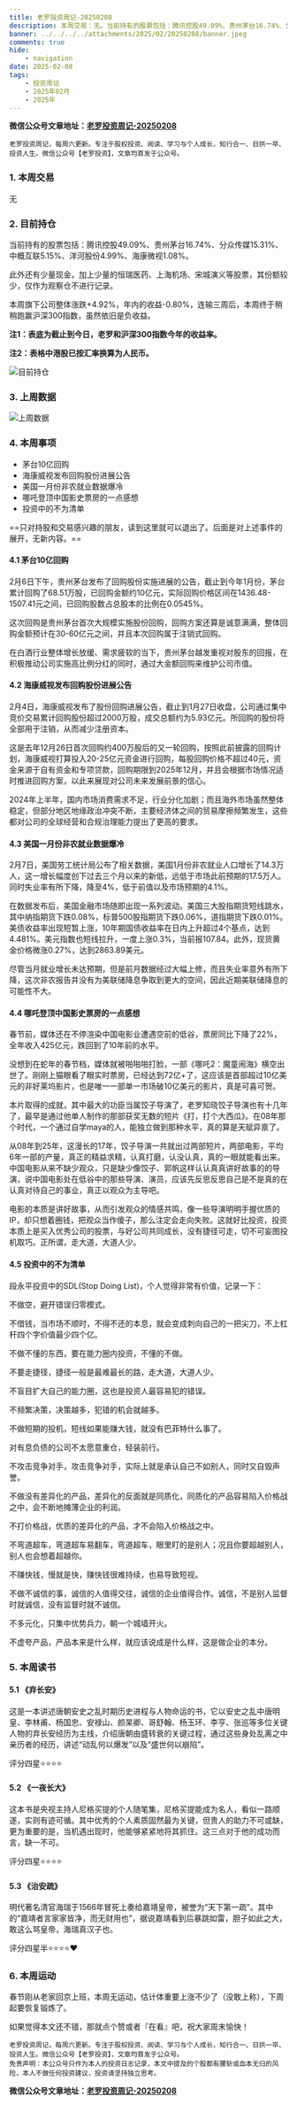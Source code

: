 ```yaml
---
title: 老罗投资周记-20250208
description: 本周交易：无。当前持有的股票包括：腾讯控股49.09%、贵州茅台16.74%、分众传媒15.31%、中概互联5.15%、洋河股份4.99%、海康微视1.08%。此外还有少量现金，加上少量的恒瑞医药、上海机场、宋城演义等股票，其份额较少，仅作为观察仓不进行记录。本周旗下公司整体涨跌+4.92%，年内的收益-0.80%，连输三周后，本周终于稍稍跑赢沪深300指数，虽然依旧是负收益。
banner: ../../../../attachments/2025/02/20250208/banner.jpeg
comments: true
hide:
    - navigation
date: 2025-02-08
tags:
    - 投资周记
    - 2025年02月
    - 2025年
---
```


__微信公众号文章地址：[老罗投资周记-20250208](https://mp.weixin.qq.com/s/_PxpXA6i_AiVtJDUFSGOdg)__

```
老罗投资周记，每周六更新。专注于股权投资、阅读、学习与个人成长，知行合一、日拱一卒、投资人生。微信公众号【老罗投资】，文章均首发于公众号。
```

### 1. 本周交易

无

### 2. 目前持仓

当前持有的股票包括：腾讯控股49.09%、贵州茅台16.74%、分众传媒15.31%、中概互联5.15%、洋河股份4.99%、海康微视1.08%。

此外还有少量现金，加上少量的恒瑞医药、上海机场、宋城演义等股票，其份额较少，仅作为观察仓不进行记录。

本周旗下公司整体涨跌<span class="red">+4.92%</span>，年内的收益<span class="green">-0.80%</span>，连输三周后，本周终于稍稍跑赢沪深300指数，虽然依旧是负收益。

**注1：表底为截止到今日，老罗和沪深300指数今年的收益率。**

**注2：表格中港股已按汇率换算为人民币。**

![目前持仓](../../../attachments/2025/02/20250208/1.jpg)

### 3. 上周数据

![上周数据](../../../attachments/2025/02/20250208/2.jpg)

### 4. 本周事项

+ 茅台10亿回购
+ 海康威视发布回购股份进展公告
+ 美国一月份非农就业数据爆冷
+ 哪吒登顶中国影史票房的一点感想
+ 投资中的不为清单

==只对持股和交易感兴趣的朋友，读到这里就可以退出了。后面是对上述事件的展开，无新内容。==

#### 4.1 茅台10亿回购

2月6日下午，贵州茅台发布了回购股份实施进展的公告，截止到今年1月份，茅台累计回购了68.51万股，已回购金额约10亿元，实际回购价格区间在1436.48-1507.41元之间，已回购股数占总股本的比例在0.0545%。

这次回购是贵州茅台首次大规模实施股份回购，回购方案还算是诚意满满，整体回购金额预计在30-60亿元之间，并且本次回购属于注销式回购。

在白酒行业整体增长放缓、需求疲软的当下，贵州茅台越发重视对股东的回报，在积极推动公司实施高比例分红的同时，通过大金额回购来维护公司市值。

#### 4.2 海康威视发布回购股份进展公告

2月4日，海康威视发布了股份回购进展公告，截止到1月27日收盘，公司通过集中竞价交易累计回购股份超过2000万股，成交总额约为5.93亿元。所回购的股份将全部用于注销，从而减少注册资本。

这是去年12月26日首次回购约400万股后的又一轮回购，按照此前披露的回购计划，海康威视打算投入20-25亿元资金进行回购，每股回购价格不超过40元，资金来源于自有资金和专项贷款，回购期限到2025年12月，并且会根据市场情况适时推进回购方案，以此来展现对公司未来发展前景的信心。

2024年上半年，国内市场消费需求不足，行业分化加剧；而且海外市场虽然整体稳定，但部分地区地缘政治冲突不断，主要经济体之间的贸易摩擦频繁发生，这些都对公司的全球经营和合规治理能力提出了更高的要求。

#### 4.3 美国一月份非农就业数据爆冷

2月7日，美国劳工统计局公布了相关数据，美国1月份非农就业人口增长了14.3万人，这一增长幅度创下过去三个月以来的新低，远低于市场此前预期的17.5万人。同时失业率有所下降，降至4%，低于前值以及市场预期的4.1%。

在数据发布后，美国金融市场随即出现一系列波动。美国三大股指期货短线跳水，其中纳指期货下跌0.08%，标普500股指期货下跌0.06%，道指期货下跌0.01%。美债收益率出现短暂上涨，10年期国债收益率在日内上升超过4个基点，达到4.481%。美元指数也短线拉升，一度上涨0.3%，当前报107.84。此外，现货黄金价格微涨0.27%，达到2863.89美元。

尽管当月就业增长未达预期，但是前月数据经过大幅上修，而且失业率意外有所下降，这次非农报告并没有为美联储降息争取到更大的空间，因此近期美联储降息的可能性不大。

#### 4.4 哪吒登顶中国影史票房的一点感想

春节前，媒体还在不停渲染中国电影业遭遇空前的低谷，票房同比下降了22%，全年收入425亿元，跌回到了10年前的水平。

没想到在蛇年的春节档，媒体就被啪啪啪打脸，一部《哪吒2：魔童闹海》横空出世了。刚刚上猫眼看了眼实时票房，已经达到72亿+了，这应该是首部超过10亿美元的非好莱坞影片，也是唯一一部单一市场破10亿美元的影片，真是可喜可贺。

本片取得的成就，其中最大的功臣当属饺子导演了，老罗知晓饺子导演也有十几年了，最早是通过他单人制作的那部获奖无数的短片《打，打个大西瓜》。在08年那个时代，一个通过自学maya的人，能独立做到那种水平，真的算是天赋异禀了。

从08年到25年，这漫长的17年，饺子导演一共就出过两部短片，两部电影，平均6年一部的产量，真正的精益求精，认真打磨，认没认真，真的一眼就能看出来。中国电影从来不缺少观众，只是缺少像饺子、郭帆这样认认真真讲好故事的的导演，说中国电影处在低谷中的那些导演、演员，应该先反思反思自己是不是真的在认真对待自己的事业，真正以观众为主导吧。

电影的本质是讲好故事，从而引发观众的情感共鸣，像一些导演明明手握优质的IP，却只想着圈钱，把观众当作傻子，那么注定会走向失败。这就好比投资，投资本质上是买入优秀公司的股票，与好公司共同成长，没有捷径可走，切不可妄图投机取巧。正所谓，走大道，大道人少。

#### 4.5 投资中的不为清单

段永平投资中的SDL(Stop Doing List)，个人觉得非常有价值，记录一下：

不做空，避开错误归零模式。

不借钱，当市场不顺时，不得不还的本息，就会变成刺向自己的一把尖刀，不上杠杆四个字价值最少四个亿。

不做不懂的东西，要在能力圈内投资，不懂的不做。

不要走捷径，捷径一般是最难最长的路，走大道，大道人少。

不盲目扩大自己的能力圈，这也是投资人最容易犯的错误。

不频繁决策，决策越多，犯错的机会就越多。

不做短期的投机，短线如果能赚大钱，就没有巴菲特什么事了。

对有息负债的公司不太愿意重仓，轻装前行。

不攻击竞争对手，攻击竞争对手，实际上就是承认自己不如别人，同时又自毁声誉。

不做没有差异化的产品，差异化的反面就是同质化，同质化的产品容易陷入价格战之中，会不断地摊薄企业的利润。

不打价格战，优质的差异化的产品，才不会陷入价格战之中。

不弯道超车，弯道超车易翻车，弯道超车，眼里盯的是别人；况且你要超越别人，别人也会想着超越你。

不赚快钱，慢就是快，赚快钱很难持续，也易导致短视。

不做不诚信的事，诚信的人值得交往，诚信的企业值得合作。诚信，不是别人监督时就诚信，没有监督时就不诚信。

不多元化，只集中优势兵力，朝一个城墙开火。

不虚夸产品，产品本来是什么样，就应该说成是什么样，这是做企业的本分。

### 5. 本周读书

#### 5.1 《弃长安》

这是一本讲述唐朝安史之乱时期历史进程与人物命运的书，它以安史之乱中唐明皇、李林甫、杨国忠、安禄山、颜杲卿、哥舒翰、杨玉环、李亨、张巡等多位关键人物的弃长安经历为主线，介绍唐朝由盛转衰的关键过程，通过这些身处乱离之中亲历者的经历，讲述“动乱何以爆发”以及“盛世何以崩陷”。

评分四星⭐️⭐️⭐️⭐️

#### 5.2 《一夜长大》

这本书是央视主持人尼格买提的个人随笔集，尼格买提能成为名人，看似一路顺遂，实则有迹可循。其中优秀的个人素质固然最为关键，但贵人的助力不可或缺，更为重要的是，当机遇出现时，他能够紧紧地将其抓住。这三点对于他的成功而言，缺一不可。

评分四星⭐️⭐️⭐️⭐️

#### 5.3 《治安疏》

明代著名清官海瑞于1566年冒死上奏给嘉靖皇帝，被誉为“天下第一疏”。其中的“嘉靖者言家家皆净，而无财用也”，据说嘉靖看到后暴跳如雷，胆子如此之大，敢这么骂皇帝，海瑞真汉子也。

评分四星半⭐️⭐️⭐️⭐️❤️

### 6. 本周运动

春节刚从老家回京上班，本周无运动，估计体重要上涨不少了（没敢上称），下周起要恢复锻炼了。

如果觉得本文还不错，那就点个赞或者『在看』吧，祝大家周末愉快！

```
老罗投资周记，每周六更新。专注于股权投资、阅读、学习与个人成长，知行合一、日拱一卒、投资人生。微信公众号【老罗投资】，文章均首发于公众号。
免责声明：本公众号只作为本人的投资日志记录，本文中提及的个股都有腰斩或血本无归的风险，本人不做任何投资建议，投资请坚持独立思考。
```

__微信公众号文章地址：[老罗投资周记-20250208](https://mp.weixin.qq.com/s/_PxpXA6i_AiVtJDUFSGOdg)__